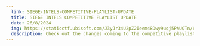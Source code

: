 ```yaml
---
  link: SIEGE-INTELS-COMPETITIVE-PLAYLIST-UPDATE
  title: SIEGE INTELS COMPETITIVE PLAYLIST UPDATE
  date: 26/8/2024
  img: https://staticctf.ubisoft.com/J3yJr34U2pZ2Ieem48Dwy9uqj5PNUQTn/6wW1vyFWZHxnmYXiuOCY3m/7d664fd2f6e761935e8478585ff54c5e/Y9_SiegeIntels_Competitive_Playlist.jpg
  description: Check out the changes coming to the competitive playlist in the upcoming seasons!
---
```


